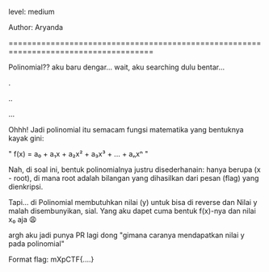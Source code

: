 level: medium

Author: Aryanda

=====================================================================================

Polinomial?? aku baru dengar...
wait, aku searching dulu bentar...

.

..

...

Ohhh! Jadi polinomial itu semacam fungsi matematika yang bentuknya kayak gini:

" f(x) = a₀ + a₁x + a₂x² + a₃x³ + ... + aₙxⁿ "

Nah, di soal ini, bentuk polinomialnya justru disederhanain:
hanya berupa (x - root), di mana root adalah bilangan yang dihasilkan dari pesan (flag) yang dienkripsi.

Tapi… di Polinomial membutuhkan nilai (y) untuk bisa di reverse dan Nilai y malah disembunyikan, sial.
Yang aku dapet cuma bentuk f(x)-nya dan nilai x₀ aja 😩

argh aku jadi punya PR lagi dong "gimana caranya mendapatkan nilai y pada polinomial"

Format flag: mXpCTF{....}